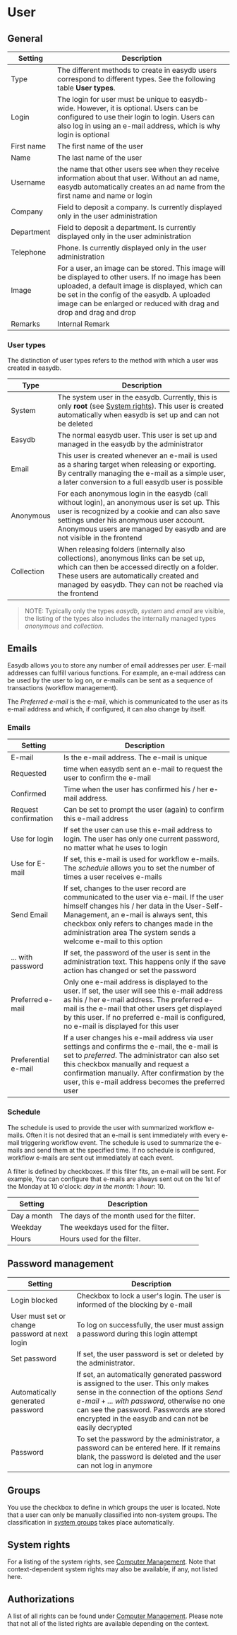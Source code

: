 # User


## General


| Setting | Description |
| - | - |
| Type | The different methods to create in easydb users correspond to different types. See the following table **User types**. |
| Login | The login for user must be unique to easydb-wide. However, it is optional. Users can be configured to use their login to login. Users can also log in using an e-mail address, which is why login is optional|
|First name| The first name of the user|
|Name |The last name of the user|
|Username|the name that other users see when they receive information about that user. Without an ad name, easydb automatically creates an ad name from the first name and name or login|
| Company | Field to deposit a company. Is currently displayed only in the user administration|
| Department | Field to deposit a department. Is currently displayed only in the user administration|
| Telephone | Phone. Is currently displayed only in the user administration|
|Image | For a user, an image can be stored. This image will be displayed to other users. If no image has been uploaded, a default image is displayed, which can be set in the config of the easydb. A uploaded image can be enlarged or reduced with drag and drop and drag and drop|
| Remarks | Internal Remark|

### User types

The distinction of user types refers to the method with which a user was created in easydb.

| Type | Description |
|---|---|
| System | The system user in the easydb. Currently, this is only **root** (see [System rights](./webfrontend/rightsmanagement/rightsmanagement.md)). This user is created automatically when easydb is set up and can not be deleted|
| Easydb | The normal easydb user. This user is set up and managed in the easydb by the administrator|
| Email | This user is created whenever an e-mail is used as a sharing target when releasing or exporting. By centrally managing the e-mail as a simple user, a later conversion to a full easydb user is possible|
| Anonymous | For each anonymous login in the easydb (call without login), an anonymous user is set up. This user is recognized by a cookie and can also save settings under his anonymous user account. Anonymous users are managed by easydb and are not visible in the frontend|
| Collection | When releasing folders (internally also collections), anonymous links can be set up, which can then be accessed directly on a folder. These users are automatically created and managed by easydb. They can not be reached via the frontend|

> NOTE: Typically only the types *easydb*, *system* and *email* are visible, the listing of the types also includes the internally managed types *anonymous* and *collection*.

## Emails

Easydb allows you to store any number of email addresses per user. E-mail addresses can fulfill various functions. For example, an e-mail address can be used by the user to log on, or e-mails can be sent as a sequence of transactions (workflow management).

The *Preferred e-mail* is the e-mail, which is communicated to the user as its e-mail address and which, if configured, it can also change by itself.

### Emails

| Setting | Description |
|---|---|
| E-mail | Is the e-mail address. The e-mail is unique|
| Requested |time when easydb sent an e-mail to request the user to confirm the e-mail|
| Confirmed | Time when the user has confirmed his / her e-mail address. |
| Request confirmation | Can be set to prompt the user (again) to confirm this e-mail address|
| Use for login  | If set the user can use this e-mail address to login. The user has only one current password, no matter what he uses to login|
| Use for E-mail | If set, this e-mail is used for workflow e-mails. The *schedule* allows you to set the number of times a user receives e-mails|
| Send Email | If set, changes to the user record are communicated to the user via e-mail. If the user himself changes his / her data in the User-Self-Management, an e-mail is always sent, this checkbox only refers to changes made in the administration area The system sends a welcome e-mail to this option|
| ... with password | If set, the password of the user is sent in the administration text. This happens only if the save action has changed or set the password|
| Preferred e-mail | Only one e-mail address is displayed to the user. If set, the user will see this e-mail address as his / her e-mail address. The preferred e-mail is the e-mail that other users get displayed by this user. If no preferred e-mail is configured, no e-mail is displayed for this user|
| Preferential e-mail | If a user changes his e-mail address via user settings and confirms the e-mail, the e-mail is set to *preferred*. The administrator can also set this checkbox manually and request a confirmation manually. After confirmation by the user, this e-mail address becomes the preferred user|

### <a name="school"> </a> Schedule

The schedule is used to provide the user with summarized workflow e-mails. Often it is not desired that an e-mail is sent immediately with every e-mail triggering workflow event. The schedule is used to summarize the e-mails and send them at the specified time. If no schedule is configured, workflow e-mails are sent out immediately at each event.

A filter is defined by checkboxes. If this filter fits, an e-mail will be sent. For example, You can configure that e-mails are always sent out on the 1st of the Monday at 10 o'clock: *day in the month*: 1 *hour*: 10.

| Setting | Description |
| - | - |
| Day a month | The days of the month used for the filter. |
| Weekday | The weekdays used for the filter. |
| Hours | Hours used for the filter. |


## Password management

| Setting | Description |
| - | - |
| Login blocked | Checkbox to lock a user's login. The user is informed of the blocking by e-mail
| User must set or change password at next login | To log on successfully, the user must assign a password during this login attempt|
| Set password | If set, the user password is set or deleted by the administrator. |
| Automatically generated password | If set, an automatically generated password is assigned to the user. This only makes sense in the connection of the options *Send e-mail* + *... with password*, otherwise no one can see the password. Passwords are stored encrypted in the easydb and can not be easily decrypted|
| Password | To set the password by the administrator, a password can be entered here. If it remains blank, the password is deleted and the user can not log in anymore|

## Groups

You use the checkbox to define in which groups the user is located. Note that a user can only be manually classified into non-system groups. The classification in [system groups](./webfrontend/rightsmanagement/groups/groups.md) takes place automatically.

## System rights

For a listing of the system rights, see [Computer Management](./webfrontend/rightsmanagement/rightsmanagement.md). Note that context-dependent system rights may also be available, if any, not listed here.

## Authorizations

A list of all rights can be found under [Computer Management](./webfrontend/rightsmanagement/rightsmanagement.md). Please note that not all of the listed rights are available depending on the context.